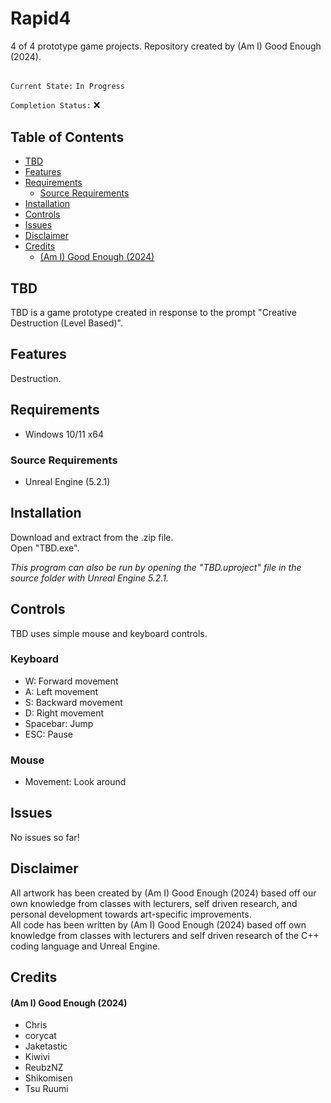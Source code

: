 # Rapid4
4 of 4 prototype game projects. Repository created by (Am I) Good Enough (2024).  
  
##  
`Current State:` `In Progress`  

`Completion Status:` ❌  

## Table of Contents  
- [TBD](#tbd)
- [Features](#features)
- [Requirements](#requirements)
  - [Source Requirements](#source-requirements)
- [Installation](#installation)
- [Controls](#controls)
- [Issues](#issues)
- [Disclaimer](#disclaimer)
- [Credits](#credits)
    - [(Am I) Good Enough (2024)](#am-i-good-enough-2024)
 
## TBD 
TBD is a game prototype created in response to the prompt "Creative Destruction (Level Based)".  

## Features  
Destruction.  
   
  
## Requirements  
- Windows 10/11 x64
  
### Source Requirements  
- Unreal Engine (5.2.1)  
  
  
## Installation  
Download and extract from the .zip file.  
Open "TBD.exe".  
  
*This program can also be run by opening the "TBD.uproject" file in the source folder with Unreal Engine 5.2.1.*  
  
  
## Controls  
TBD uses simple mouse and keyboard controls.  
  
### Keyboard  
- W: Forward movement
- A: Left movement
- S: Backward movement
- D: Right movement
- Spacebar: Jump
- ESC: Pause
  
### Mouse  
- Movement: Look around
  
  
## Issues  
No issues so far!  
  
  
## Disclaimer   
  
All artwork has been created by (Am I) Good Enough (2024) based off our own knowledge from classes with lecturers, self driven research, and personal development towards art-specific improvements.  
All code has been written by (Am I) Good Enough (2024) based off own knowledge from classes with lecturers and self driven research of the C++ coding language and Unreal Engine.  
  
  
## Credits  
#### (Am I) Good Enough (2024)  
- Chris  
- corycat  
- Jaketastic  
- Kiwivi  
- ReubzNZ  
- Shikomisen  
- Tsu Ruumi  
